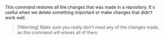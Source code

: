 This command restores all the changes that was made in a repository. It's useful when we delete something important or make changes that didn't work well.

> [!Warning] Make sure you really don't need any of the changes made, as this command will erases all of them.